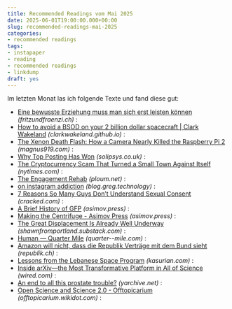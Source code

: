 ```yaml
---
title: Recommended Readings vom Mai 2025
date: 2025-06-01T19:00:00.000+00:00
slug: recommended-readings-mai-2025
categories:
- recommended readings
tags:
- instapaper
- reading
- recommended readings
- linkdump
draft: yes
---
```


Im letzten Monat las ich folgende Texte und fand diese gut:

- [Eine bewusste Erziehung muss man sich erst leisten können](https://www.fritzundfraenzi.ch/gesellschaft/bewusste-erziehung-muss-man-sich-erst-einmal-leisten-koennen/) *(fritzundfraenzi.ch)* : 
- [How to avoid a BSOD on your 2 billion dollar spacecraft | Clark Wakeland](https://clarkwakeland.github.io/blog/2024/avoiding-a-BSOD-on-your-satellite/) *(clarkwakeland.github.io)* : 
- [The Xenon Death Flash: How a Camera Nearly Killed the Raspberry Pi 2](https://magnus919.com/2025/05/the-xenon-death-flash-how-a-camera-nearly-killed-the-raspberry-pi-2/) *(magnus919.com)* : 
- [Why Top Posting Has Won](https://www.solipsys.co.uk/new/WhyTopPostingHasWon.html?ye25hn=) *(solipsys.co.uk)* : 
- [The Cryptocurrency Scam That Turned a Small Town Against Itself](https://www.nytimes.com/2025/02/19/magazine/cryptocurrency-scam-kansas-heartland-bank.html) *(nytimes.com)* : 
- [The Engagement Rehab](https://ploum.net/2025-02-27-engagement-rehab.html) *(ploum.net)* : 
- [on instagram addiction](https://blog.greg.technology/2025/05/19/on-instagram-addiction.html) *(blog.greg.technology)* : 
- [7 Reasons So Many Guys Don’t Understand Sexual Consent](https://www.cracked.com/blog/how-men-are-trained-to-think-sexual-assault-no-big-deal) *(cracked.com)* : 
- [A Brief History of GFP](https://www.asimov.press/p/gfp) *(asimov.press)* : 
- [Making the Centrifuge - Asimov Press](https://www.asimov.press/p/centrifuge) *(asimov.press)* : 
- [The Great Displacement Is Already Well Underway](https://shawnfromportland.substack.com/p/the-great-displacement-is-already) *(shawnfromportland.substack.com)* : 
- [Human — Quarter Mile](https://quarter--mile.com/Human) *(quarter--mile.com)* : 
- [Amazon will nicht, dass die Republik Verträge mit dem Bund sieht](https://www.republik.ch/2025/05/22/amazon-will-nicht-dass-die-republik-vertraege-mit-dem-bund-sieht) *(republik.ch)* : 
- [Lessons from the Lebanese Space Program](https://kasurian.com/p/lebanese-space-program) *(kasurian.com)* : 
- [Inside arXiv—the Most Transformative Platform in All of Science](https://www.wired.com/story/inside-arxiv-most-transformative-code-science/) *(wired.com)* : 
- [An end to all this prostate trouble?](https://yarchive.net/blog/prostate/) *(yarchive.net)* : 
- [Open Science and Science 2.0 - Offtopicarium](http://offtopicarium.wikidot.com/v1:open-science-2-0) *(offtopicarium.wikidot.com)* : 